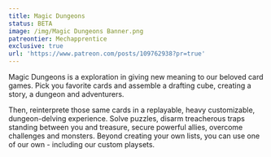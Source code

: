 ```yaml
---
title: Magic Dungeons
status: BETA
image: /img/Magic Dungeons Banner.png
patreontier: Mechapprentice
exclusive: true
url: 'https://www.patreon.com/posts/109762938?pr=true'
---
```


Magic Dungeons is a exploration in giving new meaning to our beloved card games. Pick you favorite cards and assemble a drafting cube, creating a story, a dungeon and adventurers.

Then, reinterprete those same cards in a replayable, heavy customizable, dungeon-delving experience. Solve puzzles, disarm treacherous traps standing between you and treasure, secure powerful allies, overcome challenges and monsters. Beyond creating your own lists, you can use one of our own - including our custom playsets.
